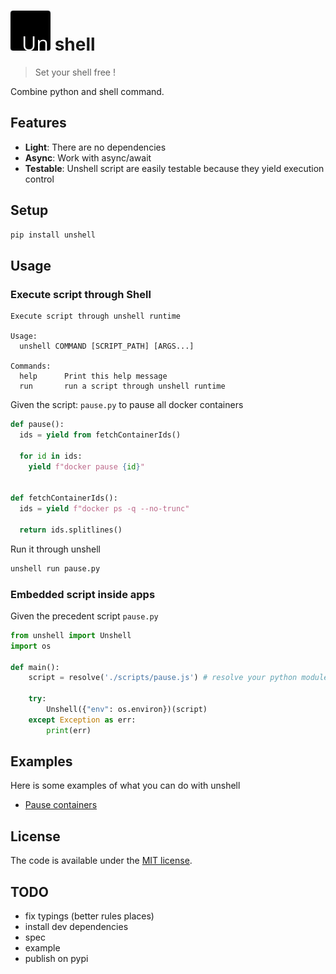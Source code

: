 # ![un](./unshell.png) shell

> Set your shell free !

Combine python and shell command.


## Features

* **Light**: There are no dependencies
* **Async**: Work with async/await
* **Testable**: Unshell script are easily testable because they yield execution control


## Setup

```sh
pip install unshell
```


## Usage

### Execute script through Shell
```
Execute script through unshell runtime

Usage:
  unshell COMMAND [SCRIPT_PATH] [ARGS...]

Commands:
  help      Print this help message
  run       run a script through unshell runtime
```

Given the script: `pause.py` to pause all docker containers
```py
def pause():
  ids = yield from fetchContainerIds()

  for id in ids:
    yield f"docker pause {id}"


def fetchContainerIds():
  ids = yield f"docker ps -q --no-trunc"

  return ids.splitlines()
```

Run it through unshell
```sh
unshell run pause.py
```


### Embedded script inside apps
Given the precedent script `pause.py`
```py
from unshell import Unshell
import os

def main():
    script = resolve('./scripts/pause.js') # resolve your python module
    
    try:
        Unshell({"env": os.environ})(script)
    except Exception as err:
        print(err)

```


## Examples
Here is some examples of what you can do with unshell
- [Pause containers](examples/pause-resume-container)


## License

The code is available under the [MIT license](LICENSE.md).


## TODO
- fix typings (better rules places)
- install dev dependencies
- spec
- example
- publish on pypi
